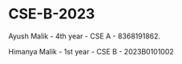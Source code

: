 # CSE-B-2023
Ayush Malik - 4th year - CSE A - 8368191862.  



































































































Himanya Malik - 1st year - CSE B - 2023B0101002







































































